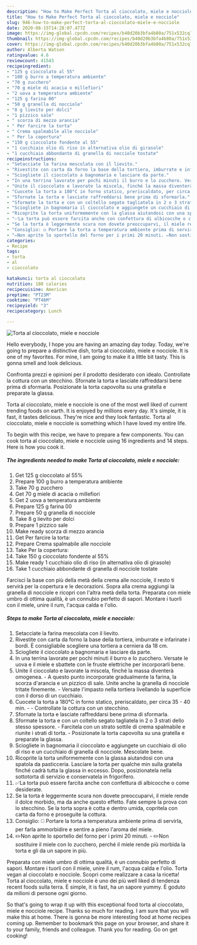 ```yaml
---
description: "How to Make Perfect Torta al cioccolato, miele e nocciole"
title: "How to Make Perfect Torta al cioccolato, miele e nocciole"
slug: 946-how-to-make-perfect-torta-al-cioccolato-miele-e-nocciole
date: 2020-08-15T14:28:07.477Z
image: https://img-global.cpcdn.com/recipes/b40d20b3bfa4b80a/751x532cq70/torta-al-cioccolato-miele-e-nocciole-recipe-main-photo.jpg
thumbnail: https://img-global.cpcdn.com/recipes/b40d20b3bfa4b80a/751x532cq70/torta-al-cioccolato-miele-e-nocciole-recipe-main-photo.jpg
cover: https://img-global.cpcdn.com/recipes/b40d20b3bfa4b80a/751x532cq70/torta-al-cioccolato-miele-e-nocciole-recipe-main-photo.jpg
author: Alberta Watson
ratingvalue: 4.6
reviewcount: 41543
recipeingredient:
- "125 g cioccolato al 55"
- "100 g burro a temperatura ambiente"
- "70 g zucchero"
- "70 g miele di acacia o millefiori"
- "2 uova a temperatura ambiente"
- "125 g farina 00"
- "50 g granella di nocciole"
- "8 g lievito per dolci"
- "1 pizzico sale"
- " scorza di mezzo arancia"
- " Per farcire la torta"
- " Crema spalmabile alle nocciole"
- " Per la copertura"
- "150 g cioccolato fondente al 55"
- "1 cucchiaio olio di riso in alternativa olio di girasole"
- "1 cucchiaio abbondante di granella di nocciole tostate"
recipeinstructions:
- "Setacciate la farina mescolata con il lievito."
- "Rivestite con carta da forno la base della tortiera, imburrate e infarinate i bordi. È consigliabile scegliere una tortiera a cerniera da 18 cm."
- "Sciogliete il cioccolato a bagnomaria e lasciare da parte."
- "In una terrina lavorate per pochi minuti il burro e lo zucchero. Versate le uova e il miele e sbattete con le fruste elettriche per incorporarli bene."
- "Unite il cioccolato e lavorate la miscela, finché la massa diventerà omogenea.  A questo punto incorporate gradualmente la farina, la scorza d&#39;arancia e un pizzico di sale. Unite anche la granella di nocciole tritate finemente. Versate l&#39;impasto nella tortiera livellando la superficie con il dorso di un cucchiaio."
- "Cuocete la torta a 180°C in forno statico, preriscaldato, per circa 35 - 40 min.  Controllate la cottura con un stecchino."
- "Sfornate la torta e lasciate raffreddarsi bene prima di sformarla."
- "Sformate la torta e con un coltello segato tagliatela in 2 o 3 strati dello stesso spessore.  Farcitela con un strato sottile di crema spalmabile e riunite i strati di torta.  Posizionate la torta capovolta su una gratella e preparate la glassa."
- "Sciogliete in bagnomaria il cioccolato e aggiungete un cucchiaio di olio di riso e un cucchiaio di granella di nocciole. Mescolate bene."
- "Ricoprite la torta uniformemente con la glassa aiutandosi con una spatola da pasticceria. Lasciare la torta per qualche min sulla gratella finché cadrà tutta la glassa in eccesso. Dopo, posizionatela nella sottotorta di servizio e conservatela in frigorifero."
- "✅La torta può essere farcita anche con confettura di albicocche o come desiderate."
- "Se la torta è leggermente scura non dovete preoccuparvi, il miele rende il dolce morbido, ma da anche questo effetto. Fate sempre la prova con lo stecchino. Se la torta sopra è cotta e dentro umida, copritela con carta da forno e proseguite la cottura."
- "Consiglio: ◻️ Portare la torta a temperatura ambiente prima di servirla, per farla ammorbidire e sentire a pieno l&#39;aroma del miele."
- "✏️Non aprite lo sportello del forno per i primi 20 minuti. ✏️Non sostituire il miele con lo zucchero, perché il miele rende più morbida la torta e gli da un sapore in più."
categories:
- Recipe
tags:
- torta
- al
- cioccolato

katakunci: torta al cioccolato 
nutrition: 180 calories
recipecuisine: American
preptime: "PT23M"
cooktime: "PT46M"
recipeyield: "3"
recipecategory: Lunch

---
```



![Torta al cioccolato, miele e nocciole](https://img-global.cpcdn.com/recipes/b40d20b3bfa4b80a/751x532cq70/torta-al-cioccolato-miele-e-nocciole-recipe-main-photo.jpg)

Hello everybody, I hope you are having an amazing day today. Today, we're going to prepare a distinctive dish, torta al cioccolato, miele e nocciole. It is one of my favorites. For mine, I am going to make it a little bit tasty. This is gonna smell and look delicious.

Confronta prezzi e opinioni per il prodotto desiderato con idealo. Controllate la cottura con un stecchino. Sfornate la torta e lasciate raffreddarsi bene prima di sformarla. Posizionate la torta capovolta su una gratella e preparate la glassa.

Torta al cioccolato, miele e nocciole is one of the most well liked of current trending foods on earth. It is enjoyed by millions every day. It's simple, it is fast, it tastes delicious. They're nice and they look fantastic. Torta al cioccolato, miele e nocciole is something which I have loved my entire life.


To begin with this recipe, we have to prepare a few components. You can cook torta al cioccolato, miele e nocciole using 16 ingredients and 14 steps. Here is how you cook it.

<!--inarticleads1-->

##### The ingredients needed to make Torta al cioccolato, miele e nocciole:

1. Get 125 g cioccolato al 55%
1. Prepare 100 g burro a temperatura ambiente
1. Take 70 g zucchero
1. Get 70 g miele di acacia o millefiori
1. Get 2 uova a temperatura ambiente
1. Prepare 125 g farina 00
1. Prepare 50 g granella di nocciole
1. Take 8 g lievito per dolci
1. Prepare 1 pizzico sale
1. Make ready  scorza di mezzo arancia
1. Get  Per farcire la torta:
1. Prepare  Crema spalmabile alle nocciole
1. Take  Per la copertura:
1. Take 150 g cioccolato fondente al 55%
1. Make ready 1 cucchiaio olio di riso (in alternativa olio di girasole)
1. Take 1 cucchiaio abbondante di granella di nocciole tostate


Farcisci la base con più della metà della crema alle nocciole, il resto ti servirà per la copertura e le decorazioni. Sopra alla crema aggiungi la granella di nocciole e ricopri con l&#39;altra metà della torta. Preparata con miele umbro di ottima qualità, è un connubio perfetto di sapori. Montare i tuorli con il miele, unire il rum, l&#39;acqua calda e l&#39;olio. 

<!--inarticleads2-->

##### Steps to make Torta al cioccolato, miele e nocciole:

1. Setacciate la farina mescolata con il lievito.
1. Rivestite con carta da forno la base della tortiera, imburrate e infarinate i bordi. È consigliabile scegliere una tortiera a cerniera da 18 cm.
1. Sciogliete il cioccolato a bagnomaria e lasciare da parte.
1. In una terrina lavorate per pochi minuti il burro e lo zucchero. Versate le uova e il miele e sbattete con le fruste elettriche per incorporarli bene.
1. Unite il cioccolato e lavorate la miscela, finché la massa diventerà omogenea.  - A questo punto incorporate gradualmente la farina, la scorza d&#39;arancia e un pizzico di sale. Unite anche la granella di nocciole tritate finemente. - Versate l&#39;impasto nella tortiera livellando la superficie con il dorso di un cucchiaio.
1. Cuocete la torta a 180°C in forno statico, preriscaldato, per circa 35 - 40 min. -  - Controllate la cottura con un stecchino.
1. Sfornate la torta e lasciate raffreddarsi bene prima di sformarla.
1. Sformate la torta e con un coltello segato tagliatela in 2 o 3 strati dello stesso spessore.  - Farcitela con un strato sottile di crema spalmabile e riunite i strati di torta.  - Posizionate la torta capovolta su una gratella e preparate la glassa.
1. Sciogliete in bagnomaria il cioccolato e aggiungete un cucchiaio di olio di riso e un cucchiaio di granella di nocciole. Mescolate bene.
1. Ricoprite la torta uniformemente con la glassa aiutandosi con una spatola da pasticceria. Lasciare la torta per qualche min sulla gratella finché cadrà tutta la glassa in eccesso. Dopo, posizionatela nella sottotorta di servizio e conservatela in frigorifero.
1. ✅La torta può essere farcita anche con confettura di albicocche o come desiderate.
1. Se la torta è leggermente scura non dovete preoccuparvi, il miele rende il dolce morbido, ma da anche questo effetto. Fate sempre la prova con lo stecchino. Se la torta sopra è cotta e dentro umida, copritela con carta da forno e proseguite la cottura.
1. Consiglio: ◻️ Portare la torta a temperatura ambiente prima di servirla, per farla ammorbidire e sentire a pieno l&#39;aroma del miele.
1. ✏️Non aprite lo sportello del forno per i primi 20 minuti. - ✏️Non sostituire il miele con lo zucchero, perché il miele rende più morbida la torta e gli da un sapore in più.


Preparata con miele umbro di ottima qualità, è un connubio perfetto di sapori. Montare i tuorli con il miele, unire il rum, l&#39;acqua calda e l&#39;olio. Torta vegan al cioccolato e nocciole. Scopri come realizzare a casa la ricetta! Torta al cioccolato, miele e nocciole è uno dei più well liked di tendenza recent foods sulla terra. È simple, it is fast, ha un sapore yummy. È goduto da milioni di persone ogni giorno. 

So that's going to wrap it up with this exceptional food torta al cioccolato, miele e nocciole recipe. Thanks so much for reading. I am sure that you will make this at home. There is gonna be more interesting food at home recipes coming up. Remember to bookmark this page on your browser, and share it to your family, friends and colleague. Thank you for reading. Go on get cooking!
